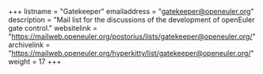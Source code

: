 +++
listname = "Gatekeeper"
emailaddress = "gatekeeper@openeuler.org"
description = "Mail list for the discussions of the development of openEuler gate control."
websitelink = "https://mailweb.openeuler.org/postorius/lists/gatekeeper@openeuler.org/"
archivelink = "https://mailweb.openeuler.org/hyperkitty/list/gatekeeper@openeuler.org/"
weight =  17
+++
